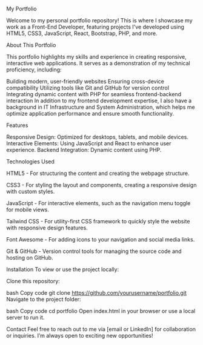 My Portfolio

Welcome to my personal portfolio repository! This is where I showcase my work as a Front-End Developer, featuring projects I've developed using HTML5, CSS3, JavaScript, React, Bootstrap, PHP, and more.

About This Portfolio

This portfolio highlights my skills and experience in creating responsive, interactive web applications. It serves as a demonstration of my technical proficiency, including:

Building modern, user-friendly websites
Ensuring cross-device compatibility
Utilizing tools like Git and GitHub for version control
Integrating dynamic content with PHP for seamless frontend-backend interaction
In addition to my frontend development expertise, I also have a background in IT Infrastructure and System Administration, which helps me optimize application performance and ensure smooth functionality.

Features

Responsive Design: Optimized for desktops, tablets, and mobile devices.
Interactive Elements: Using JavaScript and React to enhance user experience.
Backend Integration: Dynamic content using PHP.

Technologies Used

HTML5 - For structuring the content and creating the webpage structure.

CSS3 - For styling the layout and components, creating a responsive design with custom styles.

JavaScript - For interactive elements, such as the navigation menu toggle for mobile views.

Tailwind CSS - For utility-first CSS framework to quickly style the website with responsive design features.

Font Awesome - For adding icons to your navigation and social media links.

Git & GitHub - Version control tools for managing the source code and hosting on GitHub.

Installation
To view or use the project locally:

Clone this repository:

bash
Copy code
git clone https://github.com/yourusername/portfolio.git
Navigate to the project folder:

bash
Copy code
cd portfolio
Open index.html in your browser or use a local server to run it.

Contact
Feel free to reach out to me via [email or LinkedIn] for collaboration or inquiries. I’m always open to exciting new opportunities!

